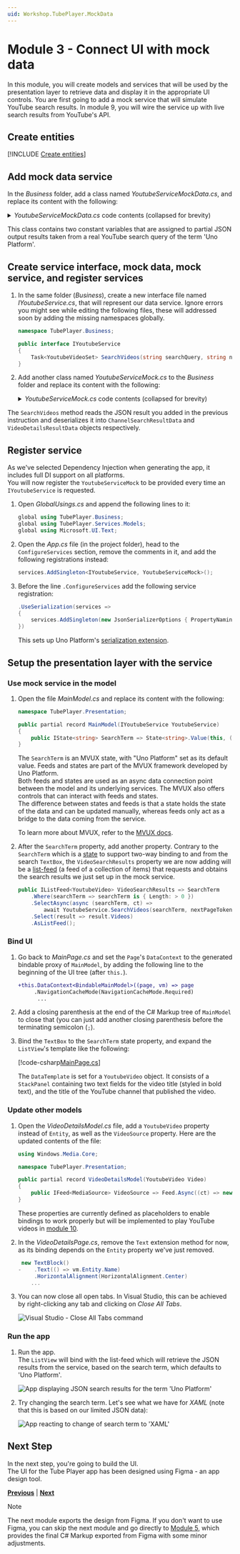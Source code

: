 ```yaml
---
uid: Workshop.TubePlayer.MockData
---
```


# Module 3 - Connect UI with mock data

In this module, you will create models and services that will be used by the presentation layer to retrieve data and display it in the appropriate UI controls. You are first going to add a mock service that will simulate YouTube search results. In module 9, you will wire the service up with live search results from YouTube's API.

## Create entities

[!INCLUDE [Create entities](create-entities.md)]

## Add mock data service

In the *Business* folder, add a class named *YoutubeServiceMockData.cs*, and replace its content with the following:

<details>
    <summary><i>YoutubeServiceMockData.cs</i> code contents (collapsed for brevity)</summary>

[!code-csharp[YoutubeServiceMockData.cs](YoutubeServiceMockData.cs)]
</details>

This class contains two constant variables that are assigned to partial JSON output results taken from a real YouTube search query of the term 'Uno Platform'.

## Create service interface, mock data, mock service, and register services

1. In the same folder (*Business*), create a new interface file named *IYoutubeService.cs*, that will represent our data service.
    Ignore errors you might see while editing the following files, these will addressed soon by adding the missing namespaces globally.

    ```csharp
    namespace TubePlayer.Business;

    public interface IYoutubeService
    {
        Task<YoutubeVideoSet> SearchVideos(string searchQuery, string nextPageToken, uint maxResult, CancellationToken ct);
    }
    ```

1. Add another class named *YoutubeServiceMock.cs* to the *Business* folder and replace its content with the following:

    <details>
        <summary><i>YoutubeServiceMock.cs</i> code contents (collapsed for brevity)</summary>

    [!code-csharp[YoutubeServiceMock.cs](YoutubeServiceMock.cs)]
    </details>

The `SearchVideos` method reads the JSON result you added in the previous instruction and deserializes it into `ChannelSearchResultData` and `VideoDetailsResultData` objects respectively.

## Register service

As we've selected Dependency Injection when generating the app, it includes full DI support on all platforms.  
You will now register the `YoutubeServiceMock` to be provided every time an `IYoutubeService` is requested.

1. Open *GlobalUsings.cs* and append the following lines to it:

    ```csharp
    global using TubePlayer.Business;
    global using TubePlayer.Services.Models;
    global using Microsoft.UI.Text;
    ```

1. Open the *App.cs* file (in the project folder), head to the `ConfigureServices` section, remove the comments in it, and add the following registrations instead:

    ```csharp
    services.AddSingleton<IYoutubeService, YoutubeServiceMock>();
    ```

1. Before the line `.ConfigureServices` add the following service registration:

    ```csharp
    .UseSerialization(services =>
    {
        services.AddSingleton(new JsonSerializerOptions { PropertyNamingPolicy = JsonNamingPolicy.CamelCase });
    })
    ```

    This sets up Uno Platform's [serialization extension](xref:Overview.Serialization).

## Setup the presentation layer with the service

### Use mock service in the model

1. Open the file *MainModel.cs* and replace its content with the following:

    ```csharp
    namespace TubePlayer.Presentation;
    
    public partial record MainModel(IYoutubeService YoutubeService)
    {
        public IState<string> SearchTerm => State<string>.Value(this, () => "Uno Platform");
    }
    ```

    The `SearchTerm` is an MVUX state, with "Uno Platform" set as its default value. Feeds and states are part of the MVUX framework developed by Uno Platform.  
    Both feeds and states are used as an async data connection point between the model and its underlying services. The MVUX also offers controls that can interact with feeds and states.  
    The difference between states and feeds is that a state holds the state of the data and can be updated manually, whereas feeds only act as a bridge to the data coming from the service.

    To learn more about MVUX, refer to the [MVUX docs](xref:Overview.Mvux.Overview).

1. After the `SearchTerm` property, add another property. Contrary to the `SearchTerm` which is a [state](xref:Overview.Mvux.States) to support two-way binding to and from the search `TextBox`, the `VideoSearchResults` property we are now adding will be a [list-feed](xref:Overview.Mvux.ListFeeds) (a feed of a collection of items) that requests and obtains the search results we just set up in the mock service.  

    ```csharp
    public IListFeed<YoutubeVideo> VideoSearchResults => SearchTerm
        .Where(searchTerm => searchTerm is { Length: > 0 })
        .SelectAsync(async (searchTerm, ct) =>
            await YoutubeService.SearchVideos(searchTerm, nextPageToken: string.Empty, maxResult: 30, ct))
        .Select(result => result.Videos)
        .AsListFeed();
    ```

### Bind UI

1. Go back to *MainPage.cs* and set the `Page`'s `DataContext` to the generated bindable proxy of `MainModel`, by adding the following line to the beginning of the UI tree (after `this.`).

    ```diff
    +this.DataContext<BindableMainModel>((page, vm) => page
         .NavigationCacheMode(NavigationCacheMode.Required)
          ...
    ```

1. Add a closing parenthesis at the end of the C# Markup tree of `MainModel` to close that (you can just add another closing parenthesis before the terminating semicolon (`;`).

1. Bind the `TextBox` to the `SearchTerm` state property, and expand the `ListView`'s template like the following:

    <!-- TODO: Ensure indented code-csharp renders properly -->
    [!code-csharp[MainPage.cs](MainPage.cs)]

    The `DataTemplate` is set for a `YoutubeVideo` object. It consists of a `StackPanel` containing two text fields for the video title (styled in bold text), and the title of the YouTube channel that published the video.

### Update other models

1. Open the *VideoDetailsModel.cs* file, add a `YoutubeVideo` property instead of `Entity`, as well as the `VideoSource` property.
    Here are the updated contents of the file:

    ```csharp
    using Windows.Media.Core;
    
    namespace TubePlayer.Presentation;
    
    public partial record VideoDetailsModel(YoutubeVideo Video)
    {
        public IFeed<MediaSource> VideoSource => Feed.Async((ct) => new ValueTask<MediaSource>());
    }
    ```

    These properties are currently defined as placeholders to enable bindings to work properly but will be implemented to play YouTube videos in [module 10](xref:Workshop.TubePlayer.MediaPlayer).

1. In the *VideoDetailsPage.cs*, remove the `Text` extension method for now, as its binding depends on the `Entity` property we've just removed.

    ```csharp
     new TextBlock()
    -    .Text(() => vm.Entity.Name)
         .HorizontalAlignment(HorizontalAlignment.Center)
        ...
    ```

1. You can now close all open tabs. In Visual Studio, this can be achieved by right-clicking any tab and clicking on *Close All Tabs*.

    ![Visual Studio - Close All Tabs command](close-all-tabs.jpg)

### Run the app

1. Run the app.  
  The `ListView` will bind with the list-feed which will retrieve the JSON results from the service, based on the search term, which defaults to 'Uno Platform'.

    ![App displaying JSON search results for the term 'Uno Platform'](ui-output-plain.jpg)

1. Try changing the search term. Let's see what we have for *XAML* (note that this is based on our limited JSON data):

    ![App reacting to change of search term to 'XAML'](ui-output-plain-searching.gif)

## Next Step

In the next step, you're going to build the UI.  
The UI for the Tube Player app has been designed using Figma - an app design tool.

**[Previous](xref:Workshop.TubePlayer.BasicLayout "Creating basic UI layout with C# Markup")** | **[Next](xref:Workshop.TubePlayer.Figma "Importing UI from Figma (optional)")**

> [!NOTE]  
> The next module exports the design from Figma. If you don't want to use Figma, you can skip the next module and go directly to [Module 5](xref:Workshop.TubePlayer.UI), which provides the final C# Markup exported from Figma with some minor adjustments.
